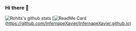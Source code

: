 ### Hi there 👋

<!--
**InfernapeXavier/InfernapeXavier** is a ✨ _special_ ✨ repository because its `README.md` (this file) appears on your GitHub profile.

Here are some ideas to get you started:

- 🔭 I’m currently working on ...
- 🌱 I’m currently learning ...
- 👯 I’m looking to collaborate on ...
- 🤔 I’m looking for help with ...
- 💬 Ask me about ...
- 📫 How to reach me: ...
- 😄 Pronouns: ...
- ⚡ Fun fact: ...
-->

![Rohits's github stats](https://github-readme-stats.vercel.app/api?username=InfernapeXavier&show_icons=true&hide=["stars","issues"])
[![ReadMe Card](https://github-readme-stats.vercel.app/api/pin/?username=InfernapeXavier&repo=InfernapeXavier.github.io)(https://github.com/InfernapeXavier/InfernapeXavier.github.io)
